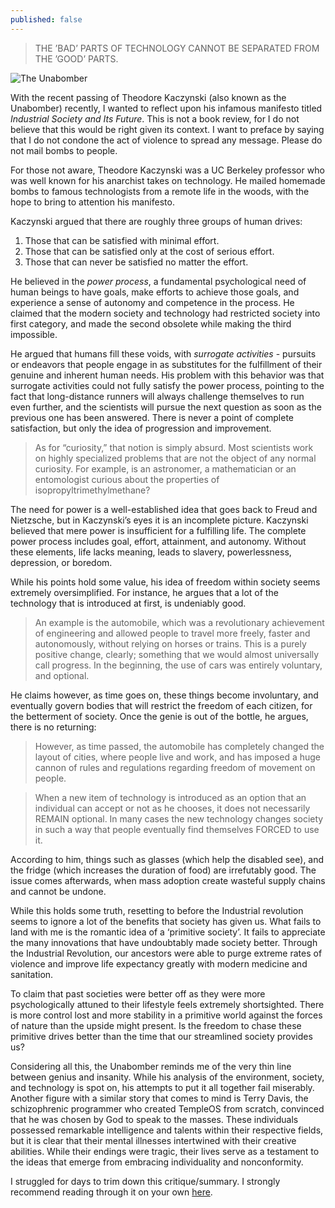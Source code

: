 ```yaml
---
published: false
---
```

> THE ’BAD’ PARTS OF TECHNOLOGY CANNOT BE SEPARATED FROM THE ’GOOD’ PARTS.

![The Unabomber](https://static01.nyt.com/images/2023/06/11/obituaries/00Kaczynski/00Kaczynski-superJumbo.jpg)

With the recent passing of Theodore Kaczynski (also known as the Unabomber) recently, I wanted to reflect upon his infamous manifesto titled _Industrial Society and Its Future_. This is not a book review, for I do not believe that this would be right given its context. I want to preface by saying that I do not condone the act of violence to spread any message. Please do not mail bombs to people.

For those not aware, Theodore Kaczynski was a UC Berkeley professor who was well known for his anarchist takes on technology. He mailed homemade bombs to famous technologists from a remote life in the woods, with the hope to bring to attention his manifesto.

Kaczynski argued that there are roughly three groups of human drives:
1) Those that can be satisfied with minimal effort.
2) Those that can be satisfied only at the cost of serious effort.
3) Those that can never be satisfied no matter the effort.

He believed in the _power process_, a fundamental psychological need of human beings to have goals, make efforts to achieve those goals, and experience a sense of autonomy and competence in the process. He claimed that the modern society and technology had restricted society into first category, and made the second obsolete while making the third impossible. 

He argued that humans fill these voids, with _surrogate activities_ - pursuits or endeavors that people engage in as substitutes for the fulfillment of their genuine and inherent human needs. His problem with this behavior was that surrogate activities could not fully satisfy the power process, pointing to the fact that long-distance runners will always challenge themselves to run even further, and the scientists will pursue the next question as soon as the previous one has been answered. There is never a point of complete satisfaction, but only the idea of progression and improvement.

> As for “curiosity,” that notion is simply absurd. Most scientists work on highly specialized problems that are not the object of any normal curiosity. For example, is an astronomer, a mathematician or an entomologist curious about the properties of isopropyltrimethylmethane?

The need for power is a well-established idea that goes back to Freud and Nietzsche, but in Kaczynski’s eyes it is an incomplete picture. Kaczynski believed that mere power is insufficient for a fulfilling life. The complete power process includes goal, effort, attainment, and autonomy. Without these elements, life lacks meaning, leads to slavery, powerlessness, depression, or boredom.

While his points hold some value, his idea of freedom within society seems extremely oversimplified. For instance, he argues that a lot of the technology that is introduced at first, is undeniably good.

> An example is the automobile, which was a revolutionary achievement of engineering and allowed people to travel more freely, faster and autonomously, without relying on horses or trains. This is a purely positive change, clearly; something that we would almost universally call progress.
In the beginning, the use of cars was entirely voluntary, and optional.

He claims however, as time goes on, these things become involuntary, and eventually govern bodies that will restrict the freedom of each citizen, for the betterment of society. Once the genie is out of the bottle, he argues, there is no returning:

> However, as time passed, the automobile has completely changed the layout of cities, where people live and work, and has imposed a huge cannon of rules and regulations regarding freedom of movement on people.

> When a new item of technology is introduced as an option that an individual can accept or not as he chooses, it does not necessarily REMAIN optional. In many cases the new technology changes society in such a way that people eventually find themselves FORCED to use it.

According to him, things such as glasses (which help the disabled see), and the fridge (which increases the duration of food) are irrefutably good. The issue comes afterwards, when mass adoption create wasteful supply chains and cannot be undone.

While this holds some truth, resetting to before the Industrial revolution seems to ignore a lot of the benefits that society has given us. What fails to land with me is the romantic idea of a ‘primitive society’. It fails to appreciate the many innovations that have undoubtably made society better. Through the Industrial Revolution, our ancestors were able to purge extreme rates of violence and improve life expectancy greatly with modern medicine and sanitation.

To claim that past societies were better off as they were more psychologically attuned to their lifestyle feels extremely shortsighted. There is more control lost and more stability in a primitive world against the forces of nature than the upside might present. Is the freedom to chase these primitive drives better than the time that our streamlined society provides us?

Considering all this, the Unabomber reminds me of the very thin line between genius and insanity. While his analysis of the environment, society, and technology is spot on, his attempts to put it all together fail miserably. Another figure with a similar story that comes to mind is Terry Davis, the schizophrenic programmer who created TempleOS from scratch, convinced that he was chosen by God to speak to the masses. These individuals possessed remarkable intelligence and talents within their respective fields, but it is clear that their mental illnesses intertwined with their creative abilities. While their endings were tragic, their lives serve as a testament to the ideas that emerge from embracing individuality and nonconformity.

I struggled for days to trim down this critique/summary. I strongly recommend reading through it on your own [here](https://www.washingtonpost.com/wp-srv/national/longterm/unabomber/manifesto.text.htm).
